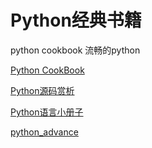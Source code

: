 # Python经典书籍

python cookbook
流畅的python

[Python CookBook](https://python3-cookbook.readthedocs.io/zh_CN/latest/preface.html)

[Python源码赏析](https://www.imooc.com/read/payarticleelitecomment?column_id=76)

[Python语言小册子](https://python.fasionchan.com/zh_CN/latest/index.html)

[python_advance](https://ebook-python-study.readthedocs.io/zh_CN/latest/python%E8%BF%9B%E9%98%B606%E5%B9%B6%E5%8F%91%E4%B9%8B%E4%BA%8C%E6%8A%80%E6%9C%AF%E7%82%B9%E5%85%B3%E9%94%AE%E8%AF%8D.html)